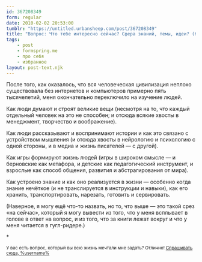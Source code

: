 ```yaml
---
id: 367208349
form: regular
date: 2010-02-02 20:53:00
tumblr: "https://untitled.urbansheep.com/post/367208349"
title: "Вопрос: Что тебе интересно сейчас? Сфера знаний, темы, идеи? (Klmk)"
tags:
    - post
    - formspring.me
    - про себя
    - избранное
layout: post-text.njk
---
```


<p>После того, как оказалось, что вся человеческая цивилизация неплохо существовала без интернетов и компьютеров примерно пять тысячелетий, меня окончательно переключило на изучение людей.</p>

<p>Как люди думают и строят великие вещи (несмотря на то, что каждый отдельный человек на это не способен; и отсюда всякие хвосты в менеджмент, творчество и воображение).</p>

<p>Как люди рассказывают и воспринимают истории и как это связано с устройством мышления (и отсюда хвосты в нейрологию и психологию с одной стороны, и в медиа и жизнь писателей — с другой).</p>

<p>Как игры формируют жизнь людей (игры в широком смысле — и берновские как метафора, и детские как педагогический инструмент, и взрослые как способ общения, развития и абстрагирования от мира).</p>

<p>Как устроено знание и как оно реализуется в жизни — особенно когда знание нечёткое (и не транслируется в инструкции и навыки), как его хранить, транспортировать, нарезать, готовить и сервировать.</p>

<p>(Наверное, я могу ещё что-то назвать, но то, что выше — это такой срез «на сейчас», который я могу вывести из того, что у меня всплывает в голове в ответ на вопрос, и из того, что за книги лежат вокруг и что у меня читается в гугл-ридере.)</p>

<p>*</p>

<p><small>У вас есть вопрос, который вы всю жизнь мечтали мне задать? Отлично! <a href="http://formspring.me/urbansheep">Спрашивать сюда, %username%</a></small></p>


